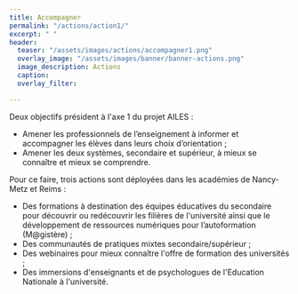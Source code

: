 ```yaml
---
title: Accompagner
permalink: "/actions/action1/"
excerpt: " "
header:
  teaser: "/assets/images/actions/accompagner1.png"
  overlay_image: "/assets/images/banner/banner-actions.png"
  image_description: Actions
  caption: 
  overlay_filter: 

---
```

Deux objectifs président à l'axe 1 du projet AILES : 

* Amener les professionnels de l’enseignement à informer et accompagner les élèves dans leurs choix d’orientation ;
* Amener les deux systèmes, secondaire et supérieur, à mieux se connaître et mieux se comprendre.

Pour ce faire, trois actions sont déployées dans les académies de Nancy-Metz et Reims :

* Des formations à destination des équipes éducatives du secondaire pour découvrir ou redécouvrir les filières de l'université ainsi que le développement de ressources numériques pour l’autoformation (M@gistère) ; 
* Des communautés de pratiques mixtes secondaire/supérieur ; 
* Des webinaires pour mieux connaître l'offre de formation des universités ; 
* Des immersions d'enseignants et de psychologues de l'Education Nationale à l'université.